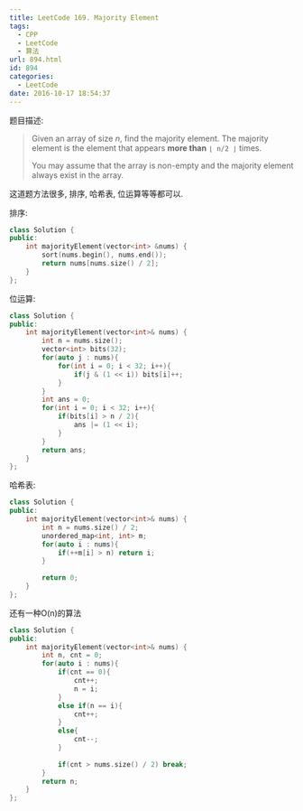 ```yaml
---
title: LeetCode 169. Majority Element
tags:
  - CPP
  - LeetCode
  - 算法
url: 894.html
id: 894
categories:
  - LeetCode
date: 2016-10-17 18:54:37
---
```

题目描述:

> Given an array of size *n*, find the majority element. The majority element is the element that appears **more than** `⌊ n/2 ⌋` times.
>
> You may assume that the array is non-empty and the majority element always exist in the array.

这道题方法很多, 排序, 哈希表, 位运算等等都可以.

排序:

```cpp
class Solution {
public:
    int majorityElement(vector<int> &nums) {
        sort(nums.begin(), nums.end());
        return nums[nums.size() / 2];
    }
};
```

位运算:

```cpp
class Solution {
public:
    int majorityElement(vector<int>& nums) {
        int n = nums.size();
        vector<int> bits(32);
        for(auto j : nums){
            for(int i = 0; i < 32; i++){
                if(j & (1 << i)) bits[i]++;
            }
        }
        int ans = 0;
        for(int i = 0; i < 32; i++){
            if(bits[i] > n / 2){
                ans |= (1 << i);
            }
        }
        return ans;
    }
};
```

哈希表:

```cpp
class Solution {
public:
    int majorityElement(vector<int>& nums) {
        int n = nums.size() / 2;
        unordered_map<int, int> m;
        for(auto i : nums){
            if(++m[i] > n) return i;
        }
        
        return 0;
    }
};
```

还有一种O(n)的算法

```cpp
class Solution {
public:
    int majorityElement(vector<int>& nums) {
        int n, cnt = 0;
        for(auto i : nums){
            if(cnt == 0){
                cnt++;
                n = i;
            }
            else if(n == i){
                cnt++;
            }
            else{
                cnt--;
            }
            
            if(cnt > nums.size() / 2) break;
        }
        return n;
    }
};
```

